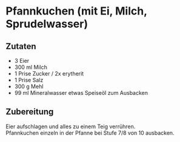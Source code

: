 # Pfannkuchen (mit Ei, Milch, Sprudelwasser)

## Zutaten

- 3 Eier
- 300 ml Milch
- 1 Prise Zucker / 2x erytherit
- 1 Prise Salz
- 300 g  Mehl
- 99 ml Mineralwasser
etwas Speiseöl zum Ausbacken

## Zubereitung

Eier aufschlagen und alles zu einem Teig verrühren.  
Pfannkuchen einzeln in der Pfanne bei Stufe 7/8 von 10 ausbacken.
